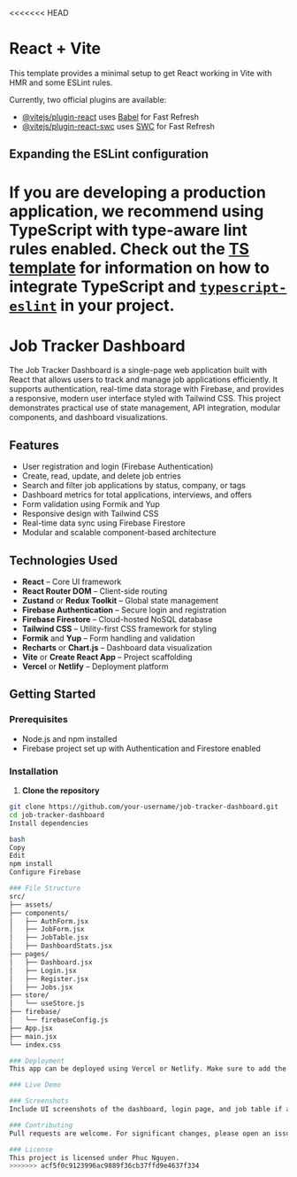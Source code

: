 <<<<<<< HEAD
# React + Vite

This template provides a minimal setup to get React working in Vite with HMR and some ESLint rules.

Currently, two official plugins are available:

- [@vitejs/plugin-react](https://github.com/vitejs/vite-plugin-react/blob/main/packages/plugin-react) uses [Babel](https://babeljs.io/) for Fast Refresh
- [@vitejs/plugin-react-swc](https://github.com/vitejs/vite-plugin-react/blob/main/packages/plugin-react-swc) uses [SWC](https://swc.rs/) for Fast Refresh

## Expanding the ESLint configuration

If you are developing a production application, we recommend using TypeScript with type-aware lint rules enabled. Check out the [TS template](https://github.com/vitejs/vite/tree/main/packages/create-vite/template-react-ts) for information on how to integrate TypeScript and [`typescript-eslint`](https://typescript-eslint.io) in your project.
=======
# Job Tracker Dashboard

The Job Tracker Dashboard is a single-page web application built with React that allows users to track and manage job applications efficiently. It supports authentication, real-time data storage with Firebase, and provides a responsive, modern user interface styled with Tailwind CSS. This project demonstrates practical use of state management, API integration, modular components, and dashboard visualizations.

## Features

- User registration and login (Firebase Authentication)
- Create, read, update, and delete job entries
- Search and filter job applications by status, company, or tags
- Dashboard metrics for total applications, interviews, and offers
- Form validation using Formik and Yup
- Responsive design with Tailwind CSS
- Real-time data sync using Firebase Firestore
- Modular and scalable component-based architecture

## Technologies Used

- **React** – Core UI framework
- **React Router DOM** – Client-side routing
- **Zustand** or **Redux Toolkit** – Global state management
- **Firebase Authentication** – Secure login and registration
- **Firebase Firestore** – Cloud-hosted NoSQL database
- **Tailwind CSS** – Utility-first CSS framework for styling
- **Formik** and **Yup** – Form handling and validation
- **Recharts** or **Chart.js** – Dashboard data visualization
- **Vite** or **Create React App** – Project scaffolding
- **Vercel** or **Netlify** – Deployment platform

## Getting Started

### Prerequisites

- Node.js and npm installed
- Firebase project set up with Authentication and Firestore enabled

### Installation

1. **Clone the repository**
```bash
git clone https://github.com/your-username/job-tracker-dashboard.git
cd job-tracker-dashboard
Install dependencies

bash
Copy
Edit
npm install
Configure Firebase

### File Structure
src/
├── assets/
├── components/
│   ├── AuthForm.jsx
│   ├── JobForm.jsx
│   ├── JobTable.jsx
│   ├── DashboardStats.jsx
├── pages/
│   ├── Dashboard.jsx
│   ├── Login.jsx
│   ├── Register.jsx
│   ├── Jobs.jsx
├── store/
│   └── useStore.js
├── firebase/
│   └── firebaseConfig.js
├── App.jsx
├── main.jsx
└── index.css

### Deployment
This app can be deployed using Vercel or Netlify. Make sure to add the required Firebase configuration values in the deployment environment settings.

### Live Demo

### Screenshots
Include UI screenshots of the dashboard, login page, and job table if available.

### Contributing
Pull requests are welcome. For significant changes, please open an issue first to discuss the changes.

### License
This project is licensed under Phuc Nguyen.
>>>>>>> acf5f0c9123996ac9889f36cb37ffd9e4637f334
